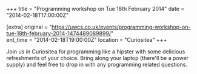 +++
title = "Programming workshop on Tue 18th February 2014"
date = "2014-02-18T17:00:00Z"

[extra]
original = "https://uwcs.co.uk/events/programming-workshop-on-tue-18th-february-2014-1474489089899/"    
ent_time = "2014-02-18T19:00:00Z"
location = "Curiositea"
+++

Join us in Curiositea for programming like a hipster with some delicious refreshments of your choice. Bring along your laptop (there'll be a power supply) and feel free to drop in with any programming related questions.

